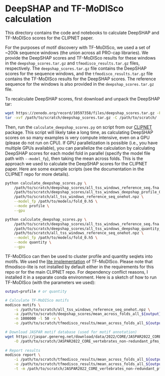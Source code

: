 # DeepSHAP and TF-MoDISco calculation

This directory contains the code and notebooks to calculate DeepSHAP and TF-MoDISco scores for the CLIPNET paper.

For the purposes of motif discovery with TF-MoDISco, we used a set of ~200k sequence windows (the union across all PRO-cap libraries). We provide the DeepSHAP scores and TF-MoDISco results for these windows in the `deepshap_scores.tar.gz` and `tfmodisco_results.tar.gz` files, respectively. The `deepshap_scores.tar.gz` file contains the DeepSHAP scores for the sequence windows, and the `tfmodisco_results.tar.gz` file contains the TF-MoDISco results for the DeepSHAP scores. The reference sequence for the windows is also provided in the `deepshap_scores.tar.gz` file.

To recalculate DeepSHAP scores, first download and unpack the DeepSHAP tar:

```bash
wget https://zenodo.org/record/10597358/files/deepshap_scores.tar.gz -P /path/to/scratch/
tar -xvf /path/to/scratch/deepshap_scores.tar.gz -C /path/to/scratch/
```

Then, run the `calculate_deepshap_scores.py` on script from our [CLIPNET](https://github.com/Danko-Lab/clipnet) package. This script will likely take a long time, as calculating DeepSHAP scores on so many examples is very compute intensive, even on a GPU (please do not run on CPU). If GPU parallelization is possible (i.e., you have multiple GPUs available), you can parallelize the calculation by calculating DeepSHAP scores for each model fold in parallel (specify the model file path with `--model_fp`), then taking the mean across folds. This is the approach we used to calculate the DeepSHAP scores for the CLIPNET paper. Here are some example scripts (see the documentation in the CLIPNET repo for more details).

```bash
python calculate_deepshap_scores.py \
    /path/to/scratch/deepshap_scores/all_tss_windows_reference_seq.fna.gz \
    /path/to/scratch/deepshap_scores/all_tss_windows_deepshap_profile_0.npz \
    /path/to/scratch/all_tss_windows_reference_seq_onehot.npz \
    --model_fp /path/to/models/fold_0.h5 \
    --mode profile \
    --gpu

python calculate_deepshap_scores.py \
    /path/to/scratch/deepshap_scores/all_tss_windows_reference_seq.fna.gz \
    /path/to/scratch/deepshap_scores/all_tss_windows_deepshap_quantity_0.npz \
    /path/to/scratch/all_tss_windows_reference_seq_onehot.npz \
    --model_fp /path/to/models/fold_0.h5 \
    --mode quantity \
    --gpu
```

TF-MoDISco can then be used to cluster profile and quantity seqlets into motifs. We used the [lite implementation](https://github.com/jmschrei/tfmodisco-lite/) of TF-MoDISco. Please note that tfmodisco-lite is not installed by default either in the requirements for this repo or for the main CLIPNET repo. For dependency conflict reasons, I installed it in a separate conda environment. Here is a sketch of how to run TF-MoDISco (with the parameters we used):

```bash
output=profile # or quantity

# Calculate TF-MoDISco motifs
modisco motifs \
    -s /path/to/scratch/all_tss_windows_reference_seq_onehot.npz \
    -a /path/to/scratch/deepshap_scores/mean_across_folds_all_${output}.npz \
    -n 1000000 -l 50 -v \
    -o /path/to/scratch/tfmodisco_results/mean_across_folds_all_${output}_modisco.h5

# Download JASPAR motif database (used for motif annotation)
wget https://jaspar.genereg.net/download/data/2022/CORE/JASPAR2022_CORE_vertebrates_non-redundant_pfms_meme.txt \
    -O /path/to/scratch/JASPAR2022_CORE_vertebrates_non-redundant_pfms_meme.txt
    
# Report results
modisco report \
    -i /path/to/scratch/tfmodisco_results/mean_across_folds_all_${output}_modisco.h5 \
    -o /path/to/scratch/tfmodisco_results/mean_across_folds_all_${output}_modisco/ \
    -t -m /path/to/scratch/JASPAR2022_CORE_vertebrates_non-redundant_pfms_meme.txt
```
